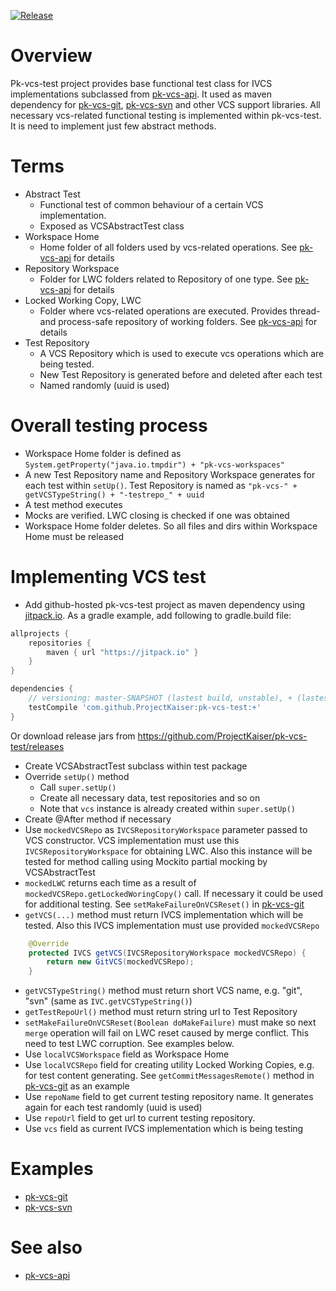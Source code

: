 [![Release](https://jitpack.io/v/ProjectKaiser/pk-vcs-test.svg)](https://jitpack.io/#ProjectKaiser/pk-vcs-test)	

# Overview
Pk-vcs-test project provides base functional test class for IVCS implementations subclassed from [pk-vcs-api](https://github.com/ProjectKaiser/pk-vcs-api). It used as maven dependency for [pk-vcs-git](https://github.com/ProjectKaiser/pk-vcs-git), [pk-vcs-svn](https://github.com/ProjectKaiser/pk-vcs-svn) and other VCS support libraries. All necessary vcs-related functional testing is implemented within pk-vcs-test. It is need to implement just few abstract methods.

# Terms
- Abstract Test
  - Functional test of common behaviour of a certain VCS implementation. 
  - Exposed as VCSAbstractTest class
- Workspace Home
  - Home folder of all folders used by vcs-related operations. See [pk-vcs-api](https://github.com/ProjectKaiser/pk-vcs-api) for details
- Repository Workspace
  - Folder for LWC folders related to Repository of one type. See [pk-vcs-api](https://github.com/ProjectKaiser/pk-vcs-api) for details
- Locked Working Copy, LWC
  - Folder where vcs-related operations are executed. Provides thread- and process-safe repository of working folders. See [pk-vcs-api](https://github.com/ProjectKaiser/pk-vcs-api) for details
- Test Repository
  - A VCS Repository which is used to execute vcs operations which are being tested.
  - New Test Repository is generated before and deleted after each test
  - Named randomly (uuid is used)

# Overall testing process
- Workspace Home folder is defined as `System.getProperty("java.io.tmpdir") + "pk-vcs-workspaces"`
- A new Test Repository name and Repository Workspace generates for each test within `setUp()`. Test Repository is named as `"pk-vcs-" + getVCSTypeString() + "-testrepo_" + uuid`
- A test method executes
- Mocks are verified. LWC closing is checked if one was obtained
- Workspace Home folder deletes. So all files and dirs within Workspace Home must be released

# Implementing VCS test
- Add github-hosted pk-vcs-test project as maven dependency using [jitpack.io](https://jitpack.io/). As a gradle example, add following to gradle.build file:
```gradle
allprojects {
	repositories {
		maven { url "https://jitpack.io" }
	}
}

dependencies {
	// versioning: master-SNAPSHOT (lastest build, unstable), + (lastest release, stable) or certain version (e.g. 1.0)
	testCompile 'com.github.ProjectKaiser:pk-vcs-test:+'
}
```
Or download release jars from https://github.com/ProjectKaiser/pk-vcs-test/releases
- Create VCSAbstractTest subclass within test package
- Override `setUp()` method
	- Call `super.setUp()` 
	- Create all necessary data, test repositories and so on
	- Note that `vcs` instance is already created within `super.setUp()`
- Create @After method if necessary
- Use `mockedVCSRepo` as `IVCSRepositoryWorkspace` parameter passed to VCS constructor. VCS implementation must use this `IVCSRepositoryWorkspace` for obtaining LWC. Also this instance will be tested for method calling using Mockito partial mocking by VCSAbstractTest
- `mockedLWC` returns each time as a result of `mockedVCSRepo.getLockedWoringCopy()` call. If necessary it could be used for additional testing. See `setMakeFailureOnVCSReset()` in [pk-vcs-git](https://github.com/ProjectKaiser/pk-vcs-git)
- `getVCS(...)` method must return IVCS implementation which will be tested. Also this IVCS implementation must use provided `mockedVCSRepo`
```java
    @Override
    protected IVCS getVCS(IVCSRepositoryWorkspace mockedVCSRepo) {
    	return new GitVCS(mockedVCSRepo);
    }
```
- `getVCSTypeString()` method must return short VCS name, e.g. "git", "svn" (same as `IVC.getVCSTypeString()`)
- `getTestRepoUrl()` method must return string url to Test Repository
- `setMakeFailureOnVCSReset(Boolean doMakeFailure)` must make so next `merge` operation will fail on LWC reset caused by merge conflict. This need to test LWC corruption. See examples below.
- Use `localVCSWorkspace` field as Workspace Home
- Use `localVCSRepo` field for creating utility Locked Working Copies, e.g. for test content generating. See `getCommitMessagesRemote()` method in [pk-vcs-git](https://github.com/ProjectKaiser/pk-vcs-git) as an example
- Use `repoName` field to get current testing repository name. It generates again for each test randomly (uuid is used)
- Use `repoUrl` field to get url to current testing repository.
- Use `vcs` field as current IVCS implementation which is being testing

# Examples
- [pk-vcs-git](https://github.com/ProjectKaiser/pk-vcs-git)
- [pk-vcs-svn](https://github.com/ProjectKaiser/pk-vcs-svn)

# See also
- [pk-vcs-api](https://github.com/ProjectKaiser/pk-vcs-api)
